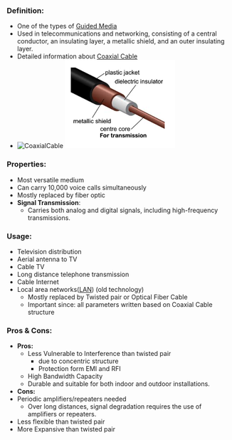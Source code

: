 ### Definition:
- One of the types of [Guided Media](Guided%20Media.md)
- Used in telecommunications and networking, consisting of a central conductor, an insulating layer, a metallic shield, and an outer insulating layer.
- Detailed information about [Coaxial Cable](https://www.geeksforgeeks.org/what-is-coaxial-cable/?ref=lbp)
- ![CoaxialCable](CoaxialCable.png)
![CoaxialCable](../../Attachments/CoaxialCable.png)
### Properties:
- Most versatile medium
- Can carry 10,000 voice calls simultaneously
- Mostly replaced by fiber optic
- **Signal Transmission**:
	- Carries both analog and digital signals, including high-frequency transmissions.
### Usage:
- Television distribution
- Aerial antenna to TV
- Cable TV
- Long distance telephone transmission
- Cable Internet
- Local area networks([LAN](LAN.md)) (old technology)
	- Mostly replaced by Twisted pair or Optical Fiber Cable
	- Important since: all parameters written based on Coaxial Cable structure
### Pros & Cons:
- **Pros:** 
	- Less Vulnerable to Interference than twisted pair
		- due to concentric structure
		- Protection form EMI and RFI
	- High Bandwidth Capacity
	- Durable and suitable for both indoor and outdoor installations.
- **Cons:** 
- Periodic amplifiers/repeaters needed 
	- Over long distances, signal degradation requires the use of amplifiers or repeaters.
- Less flexible than twisted pair
- More Expansive than twisted pair
